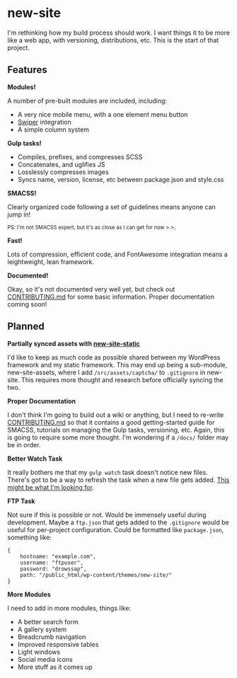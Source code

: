 # new-site

I'm rethinking how my build process should work. I want things it to be more like a web app, with versioning, distributions, etc. This is the start of that project.

## Features

**Modules!**

A number of pre-built modules are included, including:

 - A very nice mobile menu, with a one element menu button
 - [Swiper](https://github.com/nolimits4web/Swiper) integration
 - A simple column system

**Gulp tasks!**

 - Compiles, prefixes, and compresses SCSS
 - Concatenates, and uglifies JS
 - Losslessly compresses images
 - Syncs name, version, license, etc between package.json and style.css

**SMACSS!**

Clearly organized code following a set of guidelines means anyone can jump in!

<small>PS: I'm not SMACSS expert, but it's as close as I can get for now >.>;</small>

**Fast!**

Lots of compression, efficient code, and FontAwesome integration means a leightweight, lean framework.

**Documented!**

Okay, so it's not documented very well yet, but check out [CONTRIBUTING.md](CONTRIBUTING.md) for some basic information. Proper documentation coming soon!

## Planned

**Partially synced assets with [new-site-static](https://github.com/revxx14/new-site-static)**

I'd like to keep as much code as possible shared between my WordPress framework and my static framework. This may end up being a sub-module, new-site-assets, where I add `/src/assets/captcha/` to `.gitignore` in new-site. This requires more thought and research before officially syncing the two.

**Proper Documentation**

I don't think I'm going to build out a wiki or anything, but I need to re-write [CONTRIBUTING.md](CONTRIBUTING.md) so that it contains a good getting-started guide for SMACSS, tutorials on managing the Gulp tasks, versioning, etc. Again, this is going to require some more thought. I'm wondering if a `/docs/` folder may be in order.

**Better Watch Task**

It really bothers me that my `gulp watch` task doesn't notice new files. There's got to be a way to refresh the task when a new file gets added. [This might be what I'm looking for](http://stackoverflow.com/a/22391756/654480).

**FTP Task**

Not sure if this is possible or not. Would be immensely useful during development. Maybe a `ftp.json` that gets added to the `.gitignore` would be useful for per-project configuration. Could be formatted like `package.json`, something like:

    {
        hostname: "example.com",
        username: "ftpuser",
        password: "drowssap",
        path: "/public_html/wp-content/themes/new-site/"
    }

**More Modules**

I need to add in more modules, things like:

 - A better search form
 - A gallery system
 - Breadcrumb navigation
 - Improved responsive tables
 - Light windows
 - Social media icons
 - More stuff as it comes up
